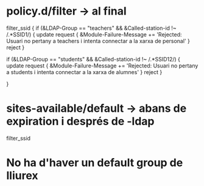 # policy.d/filter -> al final


filter_ssid {
if (&LDAP-Group == "teachers" && &Called-station-id !~ /.*SSID1/) {
                        update request {
                                &Module-Failure-Message += 'Rejected: Usuari no pertany a teachers i intenta connectar a la xarxa de personal'
                        }
                        reject
                }

if (&LDAP-Group == "students" && &Called-station-id !~ /.*SSID12/) {
                        update request {
                                &Module-Failure-Message += 'Rejected: Usuari no pertany a students i intenta connectar a la xarxa de alumnes'
                        }
                        reject
                }


}



# sites-available/default -> abans de expiration i després de -ldap

filter_ssid

# No ha d'haver un default group de lliurex
